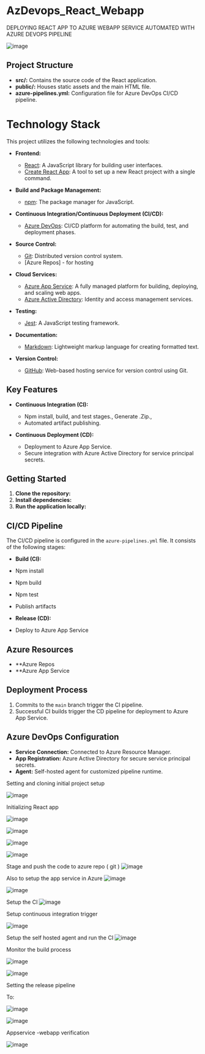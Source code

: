 ﻿# AzDevops_React_Webapp

DEPLOYING REACT APP TO AZURE WEBAPP SERVICE AUTOMATED WITH AZURE DEVOPS PIPELINE

![image](https://github.com/thulasigithub123/AzDevops_React_Webapp/assets/87015668/76952aa0-9705-4924-84e5-1d24699783a0)



## Project Structure

- **src/:** Contains the source code of the React application.
- **public/:** Houses static assets and the main HTML file.
- **azure-pipelines.yml:** Configuration file for Azure DevOps CI/CD pipeline.


# Technology Stack

This project utilizes the following technologies and tools:

- **Frontend:**
  - [React](https://reactjs.org/): A JavaScript library for building user interfaces.
  - [Create React App](https://create-react-app.dev/): A tool to set up a new React project with a single command.
  
- **Build and Package Management:**
  - [npm](https://www.npmjs.com/): The package manager for JavaScript.
  
- **Continuous Integration/Continuous Deployment (CI/CD):**
  - [Azure DevOps](https://azure.microsoft.com/en-us/services/devops/): CI/CD platform for automating the build, test, and deployment phases.

- **Source Control:**
  - [Git](https://git-scm.com/): Distributed version control system.
  - [Azure Repos] - for hosting

- **Cloud Services:**
  - [Azure App Service](https://azure.microsoft.com/en-us/services/app-service/): A fully managed platform for building, deploying, and scaling web apps.
  - [Azure Active Directory](https://azure.microsoft.com/en-us/services/active-directory/): Identity and access management services.

- **Testing:**
  - [Jest](https://jestjs.io/): A JavaScript testing framework.

- **Documentation:**
  - [Markdown](https://www.markdownguide.org/): Lightweight markup language for creating formatted text.

- **Version Control:**
  - [GitHub](https://github.com/): Web-based hosting service for version control using Git.

 

## Key Features

- **Continuous Integration (CI):**
  - Npm install, build, and test stages., Generate .Zip.,
  - Automated artifact publishing.

- **Continuous Deployment (CD):**
  - Deployment to Azure App Service.
  - Secure integration with Azure Active Directory for service principal secrets.

## Getting Started

1. **Clone the repository:**
2. **Install dependencies:**
3. **Run the application locally:**


## CI/CD Pipeline

The CI/CD pipeline is configured in the `azure-pipelines.yml` file. It consists of the following stages:

- **Build (CI):**
- Npm install
- Npm build
- Npm test
- Publish artifacts

- **Release (CD):**
- Deploy to Azure App Service

## Azure Resources

- **Azure Repos
- **Azure App Service

## Deployment Process

1. Commits to the `main` branch trigger the CI pipeline.
2. Successful CI builds trigger the CD pipeline for deployment to Azure App Service.

## Azure DevOps Configuration

- **Service Connection:** Connected to Azure Resource Manager.
- **App Registration:** Azure Active Directory for secure service principal secrets.
- **Agent:** Self-hosted agent for customized pipeline runtime.



Setting and cloning initial project setup
 
![image](https://github.com/thulasigithub123/AzDevops_React_Webapp/assets/87015668/fb240029-ef66-4e93-a36a-0974f5c31117)

Initializing React app
 

 ![image](https://github.com/thulasigithub123/AzDevops_React_Webapp/assets/87015668/069b6fe5-48bf-42ce-b2be-2398ff56a155)



 
![image](https://github.com/thulasigithub123/AzDevops_React_Webapp/assets/87015668/96b178cb-2ede-4e20-ae70-94af3b15ad86)

![image](https://github.com/thulasigithub123/AzDevops_React_Webapp/assets/87015668/7892f30c-fd6b-4e1a-925f-0107f6ecea89)


 ![image](https://github.com/thulasigithub123/AzDevops_React_Webapp/assets/87015668/a9604e2a-264a-4611-8776-59a6a73e2cf4)


Stage and push the code to azure repo ( git ) 
 ![image](https://github.com/thulasigithub123/AzDevops_React_Webapp/assets/87015668/543b1a63-b590-4075-931e-3f97a4639a88)


Also to setup the app service in Azure
 ![image](https://github.com/thulasigithub123/AzDevops_React_Webapp/assets/87015668/0d6cabe0-710e-474c-bc7e-8dc6062a1833)

![image](https://github.com/thulasigithub123/AzDevops_React_Webapp/assets/87015668/c4e8ddce-a8a3-4e02-ab38-0ea5fe1071c3)

 


Setup the CI
![image](https://github.com/thulasigithub123/AzDevops_React_Webapp/assets/87015668/e293ca8a-3b93-4db2-8955-7bcaa3ecf886)

 

Setup continuous integration trigger

 ![image](https://github.com/thulasigithub123/AzDevops_React_Webapp/assets/87015668/0177f76a-18ad-4b53-9f01-46928c594343)


Setup the self hosted agent and run the CI
 ![image](https://github.com/thulasigithub123/AzDevops_React_Webapp/assets/87015668/8786d4a0-4a89-4e44-a23d-03b87240d4f6)

Monitor the build process
 
![image](https://github.com/thulasigithub123/AzDevops_React_Webapp/assets/87015668/2ffa79d4-be13-4f45-806b-f121c04f2c2d)

 
![image](https://github.com/thulasigithub123/AzDevops_React_Webapp/assets/87015668/f4b4a5db-5c95-4b06-9909-fc1347878574)

Setting the release pipeline

To:

 ![image](https://github.com/thulasigithub123/AzDevops_React_Webapp/assets/87015668/d3a6cb25-295f-4f4f-9369-fd1e1ec9ec33)

![image](https://github.com/thulasigithub123/AzDevops_React_Webapp/assets/87015668/082959d3-2697-42a5-869c-7476d5b551d5)

 
 

Appservice -webapp verification
 
![image](https://github.com/thulasigithub123/AzDevops_React_Webapp/assets/87015668/579ed9ed-86ff-429e-a6c1-c3d9818f13b2)

 
